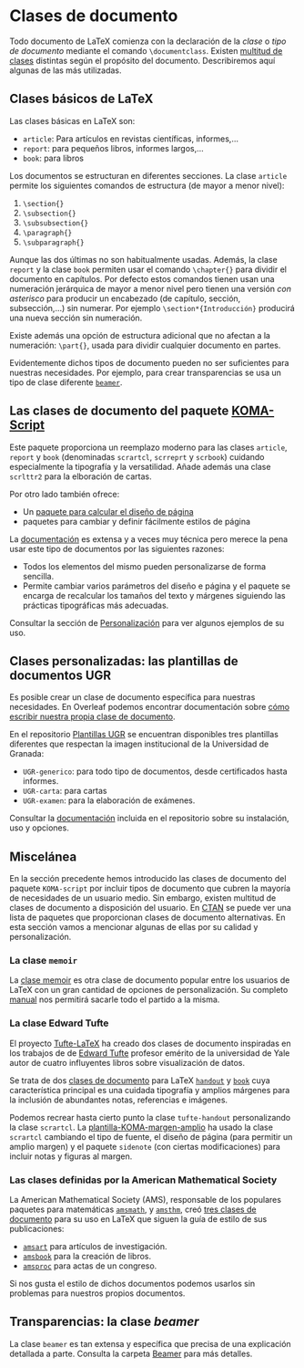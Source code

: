 # Clases de documento

Todo documento de LaTeX comienza con la declaración de la *clase* o *tipo de documento* mediante el comando `\documentclass`. Existen [multitud de clases](https://ctan.org/topic/class) distintas según el propósito del documento. Describiremos aquí algunas de las más utilizadas.

## Clases básicos de LaTeX
Las clases básicas en LaTeX son:

- `article`: Para artículos en revistas científicas, informes,...
- `report`: para pequeños libros, informes largos,...
- `book`: para libros

Los documentos se estructuran en diferentes secciones. La clase `article` permite los siguientes comandos de estructura (de mayor a menor nivel):

1. `\section{}`
1. `\subsection{}`
1. `\subsubsection{}`
1. `\paragraph{}`
1. `\subparagraph{}`

Aunque las dos últimas no son habitualmente usadas. Además, la clase `report` y la clase `book` permiten usar el comando `\chapter{}` para dividir el documento en capítulos. Por defecto estos comandos tienen usan una numeración jerárquica de mayor a menor nivel pero tienen una versión *con asterisco* para producir un encabezado (de capítulo, sección, subsección,...) sin numerar. Por ejemplo `\section*{Introducción}` producirá una nueva sección sin numeración.

Existe además una opción de estructura adicional que no afectan a la numeración: `\part{}`, usada para dividir cualquier documento en partes.

Evidentemente dichos tipos de documento pueden no ser suficientes para nuestras necesidades. Por ejemplo, para crear transparencias se usa un tipo de clase diferente [`beamer`](../Beamer/about.qmd). 


## Las clases de documento del paquete [KOMA-Script](https://www.ctan.org/pkg/koma-script)

Este paquete proporciona un reemplazo moderno para las clases `article`, `report` y `book` (denominadas `scrartcl`, `scrreprt` y `scrbook`) cuidando especialmente la tipografía y la versatilidad. Añade además una clase `scrlttr2` para la elboración de cartas. 

Por otro lado también ofrece:
- Un [paquete para calcular el diseño de página](https://www.ctan.org/pkg/typearea) 
- paquetes para cambiar y definir fácilmente estilos de página

La [documentación](https://osl.ugr.es/CTAN/macros/latex/contrib/koma-script/doc/scrguien.pdf) es extensa y a veces muy técnica pero merece la pena usar este tipo de documentos por las siguientes razones:
- Todos los elementos del mismo pueden personalizarse de forma sencilla.
- Permite cambiar varios parámetros del diseño e página y el paquete se encarga de recalcular los tamaños del texto y márgenes siguiendo las prácticas tipográficas más adecuadas.

Consultar la sección de [Personalización](../Personalizacion/about.qmd) para ver algunos ejemplos de su uso.

## Clases personalizadas: las plantillas de documentos UGR

Es posible crear un clase de documento específica para nuestras necesidades. En Overleaf podemos encontrar documentación sobre [cómo escribir nuestra propia clase de documento](https://www.overleaf.com/learn/latex/Writing_your_own_class). 

En el repositorio [Plantillas UGR](https://github.com/latex-mat-ugr/Plantillas-UGR) se encuentran disponibles tres plantillas diferentes que respectan la imagen institucional de la Universidad de Granada:

- `UGR-generico`: para todo tipo de documentos, desde certificados hasta informes.
- `UGR-carta`: para cartas
- `UGR-examen`: para la elaboración de exámenes.

Consultar la [documentación](https://github.com/latex-mat-ugr/Plantillas-UGR/blob/main/README.md) incluida en el repositorio sobre su instalación, uso y opciones.

## Miscelánea
En la sección precedente hemos introducido las clases de documento del paquete `KOMA-script` por incluir tipos de documento que cubren la mayoría de necesidades de un usuario medio. Sin embargo, existen multitud de clases de documento a disposición del usuario. En [CTAN](https://ctan.org/topic/class) se puede ver una lista de paquetes que proporcionan clases de documento alternativas. En esta sección vamos a mencionar algunas de ellas por su calidad y personalización.

### La clase `memoir`
La [clase memoir](https://www.ctan.org/pkg/memoir?lang=en) es otra clase de documento popular entre los usuarios de LaTeX con un gran cantidad de opciones de personalización. Su completo [manual](http://mirrors.nxthost.com/ctan/macros/latex/contrib/memoir/memman.pdf) nos permitirá sacarle todo el partido a la misma.

### La clase Edward Tufte
El proyecto [Tufte-LaTeX](https://tufte-latex.github.io/tufte-latex/) ha creado dos clases de documento inspiradas en los trabajos de de [Edward Tufte](https://www.edwardtufte.com/tufte/) profesor emérito de la universidad de Yale autor de cuatro influyentes libros sobre visualización de datos. 

Se trata de dos [clases de documento](https://ctan.org/pkg/tufte-latex) para LaTeX [`handout`](http://mirrors.nxthost.com/ctan/macros/latex/contrib/tufte-latex/sample-handout.pdf) y [`book`](http://mirrors.nxthost.com/ctan/macros/latex/contrib/tufte-latex/sample-book.pdf) cuya característica principal es una cuidada tipografía y amplios márgenes para la inclusión de abundantes notas, referencias e imágenes.

Podemos recrear hasta cierto punto la clase `tufte-handout` personalizando la clase `scrartcl`. La [plantilla-KOMA-margen-amplio](plantilla-KOMA-margen-amplio.tex) ha usado la clase `scrartcl` cambiando el tipo de fuente, el diseño de página (para permitir un amplio margen) y el paquete `sidenote` (con ciertas modificaciones) para incluir notas y figuras al margen.

### Las clases definidas por la American Mathematical Society
La American Mathematical Society (AMS), responsable de los populares paquetes para matemáticas [`amsmath`](https://www.ctan.org/pkg/amsmath), y [`amsthm`](https://www.ctan.org/pkg/amsthm), creó [tres clases de documento](https://www.ctan.org/pkg/amscls) para su uso en LaTeX que siguen la guía de estilo de sus publicaciones:
- [`amsart`](https://www.ctan.org/pkg/amsart) para artículos de investigación.
- [`amsbook`](https://www.ctan.org/pkg/amsbook) para la creación de libros. 
- [`amsproc`](https://www.ctan.org/pkg/amsproc) para actas de un congreso.

Si nos gusta el estilo de dichos documentos podemos usarlos sin problemas para nuestros propios documentos.

## Transparencias: la clase *beamer*
La clase `beamer` es tan extensa y específica que precisa de una explicación detallada a parte. Consulta la carpeta [Beamer](../Beamer) para más detalles.
